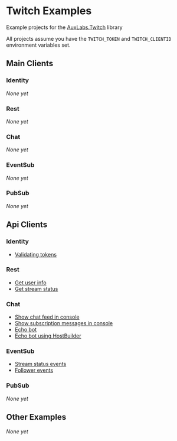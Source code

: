 # Twitch Examples
Example projects for the [AuxLabs.Twitch](https://github.com/AuxLabs/Twitch) library

All projects assume you have the `TWITCH_TOKEN` and `TWITCH_CLIENTID` environment variables set.

## Main Clients
### Identity  
*None yet*

### Rest  
*None yet*

### Chat  
*None yet*

### EventSub  
*None yet*

### PubSub  
*None yet*


## Api Clients
### Identity  
- [Validating tokens](src/ValidateTokenExample)

### Rest
- [Get user info](src/GetUserInfoExample)
- [Get stream status](src/GetStreamStatusExample)

### Chat
- [Show chat feed in console](src/ChatConnectionExample)
- [Show subscription messages in console](src/ChatSubscriptionEventsExample)
- [Echo bot](src/EchoBotExample)
- [Echo bot using HostBuilder](src/EchoBotHostedExample)

### EventSub  
- [Stream status events](src/StreamStatusEventsExample)
- [Follower events](src/FollowerEventExample)

### PubSub  
*None yet*


## Other Examples
*None yet*
